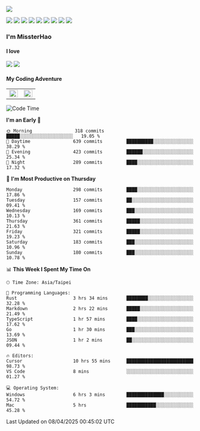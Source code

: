 ![](https://komarev.com/ghpvc/?username=MissterHao&color=ff69b4)

[![](https://img.shields.io/badge/Amazon%20AWS-%23232F3E?logo=amazon-aws&logoColor=white&style=for-the-badge)](https://aws.amazon.com/)
[![](https://img.shields.io/badge/Python-3776AB?style=for-the-badge&logo=python&logoColor=white)](https://www.djangoproject.com/)
[![](https://img.shields.io/badge/Django-092E20?style=for-the-badge&logo=django&logoColor=white)](https://www.python.org/)
[![](https://img.shields.io/badge/Rust-%23EB6400?style=for-the-badge&logo=rust&logoColor=white)](https://www.python.org/)
[![](https://img.shields.io/badge/Flask-23232F3E?style=for-the-badge&logo=flask&logoColor=white)](https://flask.palletsprojects.com/en/2.1.x/)
[![](https://img.shields.io/badge/go-%2300ADD8.svg?&style=for-the-badge&logo=go&logoColor=white)](https://golang.org/)
[![](https://img.shields.io/badge/javascript-%23F7DF1E.svg?&style=for-the-badge&logo=javascript&logoColor=black)](https://www.javascript.com/)
[![](https://img.shields.io/badge/mysql-%234479A1.svg?&style=for-the-badge&logo=mysql&logoColor=white)](https://www.mysql.com/)
[![](https://img.shields.io/badge/docker-%232496ED.svg?&style=for-the-badge&logo=docker&logoColor=white)](https://www.docker.com/)

### I'm MissterHao

#### I love  
![](https://img.shields.io/badge/Netflix-E50914?style=for-the-badge&logo=netflix&logoColor=white)
![](https://img.shields.io/badge/YouTube-FF0000?style=for-the-badge&logo=youtube&logoColor=white)

#### My Coding Adventure
<!-- Readme stats -->
<!-- https://github.com/anuraghazra/github-readme-stats -->
<table>
<tr>
    <td valign="top" width="50%">
    <img src="https://github-readme-stats.vercel.app/api?username=MissterHao&hide_border=true&show_icons=true&locale=en" align="left" style="width: 100%" />
    </td>
    <td valign="top" width="50%">
    <img src="https://github-readme-stats.vercel.app/api/top-langs?username=MissterHao&hide_border=true&show_icons=true&locale=en&layout=compact" align="left" style="width: 100%" />
    </td>
</tr>
</table>  


<!--START_SECTION:waka-->
![Code Time](http://img.shields.io/badge/Code%20Time-2%2C142%20hrs%2050%20mins-blue)

**I'm an Early 🐤** 

```text
🌞 Morning                318 commits         █████░░░░░░░░░░░░░░░░░░░░   19.05 % 
🌆 Daytime                639 commits         ██████████░░░░░░░░░░░░░░░   38.29 % 
🌃 Evening                423 commits         ██████░░░░░░░░░░░░░░░░░░░   25.34 % 
🌙 Night                  289 commits         ████░░░░░░░░░░░░░░░░░░░░░   17.32 % 
```
📅 **I'm Most Productive on Thursday** 

```text
Monday                   298 commits         ████░░░░░░░░░░░░░░░░░░░░░   17.86 % 
Tuesday                  157 commits         ██░░░░░░░░░░░░░░░░░░░░░░░   09.41 % 
Wednesday                169 commits         ███░░░░░░░░░░░░░░░░░░░░░░   10.13 % 
Thursday                 361 commits         █████░░░░░░░░░░░░░░░░░░░░   21.63 % 
Friday                   321 commits         █████░░░░░░░░░░░░░░░░░░░░   19.23 % 
Saturday                 183 commits         ███░░░░░░░░░░░░░░░░░░░░░░   10.96 % 
Sunday                   180 commits         ███░░░░░░░░░░░░░░░░░░░░░░   10.78 % 
```


📊 **This Week I Spent My Time On** 

```text
🕑︎ Time Zone: Asia/Taipei

💬 Programming Languages: 
Rust                     3 hrs 34 mins       ████████░░░░░░░░░░░░░░░░░   32.28 % 
Markdown                 2 hrs 22 mins       █████░░░░░░░░░░░░░░░░░░░░   21.49 % 
TypeScript               1 hr 57 mins        ████░░░░░░░░░░░░░░░░░░░░░   17.62 % 
Go                       1 hr 30 mins        ███░░░░░░░░░░░░░░░░░░░░░░   13.69 % 
JSON                     1 hr 2 mins         ██░░░░░░░░░░░░░░░░░░░░░░░   09.44 % 

🔥 Editors: 
Cursor                   10 hrs 55 mins      █████████████████████████   98.73 % 
VS Code                  8 mins              ░░░░░░░░░░░░░░░░░░░░░░░░░   01.27 % 

💻 Operating System: 
Windows                  6 hrs 3 mins        ██████████████░░░░░░░░░░░   54.72 % 
Mac                      5 hrs               ███████████░░░░░░░░░░░░░░   45.28 % 
```


 Last Updated on 08/04/2025 00:45:02 UTC
<!--END_SECTION:waka-->

<!--
**MissterHao/MissterHao** is a ✨ _special_ ✨ repository because its `README.md` (this file) appears on your GitHub profile.

Here are some ideas to get you started:

- 🔭 I’m currently working on ...
- 🌱 I’m currently learning ...
- 👯 I’m looking to collaborate on ...
- 🤔 I’m looking for help with ...
- 💬 Ask me about ...
- 📫 How to reach me: ...
- 😄 Pronouns: ...
- ⚡ Fun fact: ...
-->
